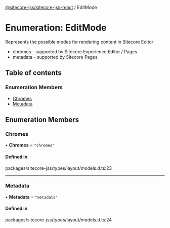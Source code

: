 [@sitecore-jss/sitecore-jss-react](../README.md) / EditMode

# Enumeration: EditMode

Represents the possible modes for rendering content in Sitecore Editor
- chromes - supported by Sitecore Experience Editor / Pages
- metadata - supported by Sitecore Pages

## Table of contents

### Enumeration Members

- [Chromes](EditMode.md#chromes)
- [Metadata](EditMode.md#metadata)

## Enumeration Members

### Chromes

• **Chromes** = ``"chromes"``

#### Defined in

packages/sitecore-jss/types/layout/models.d.ts:23

___

### Metadata

• **Metadata** = ``"metadata"``

#### Defined in

packages/sitecore-jss/types/layout/models.d.ts:24
